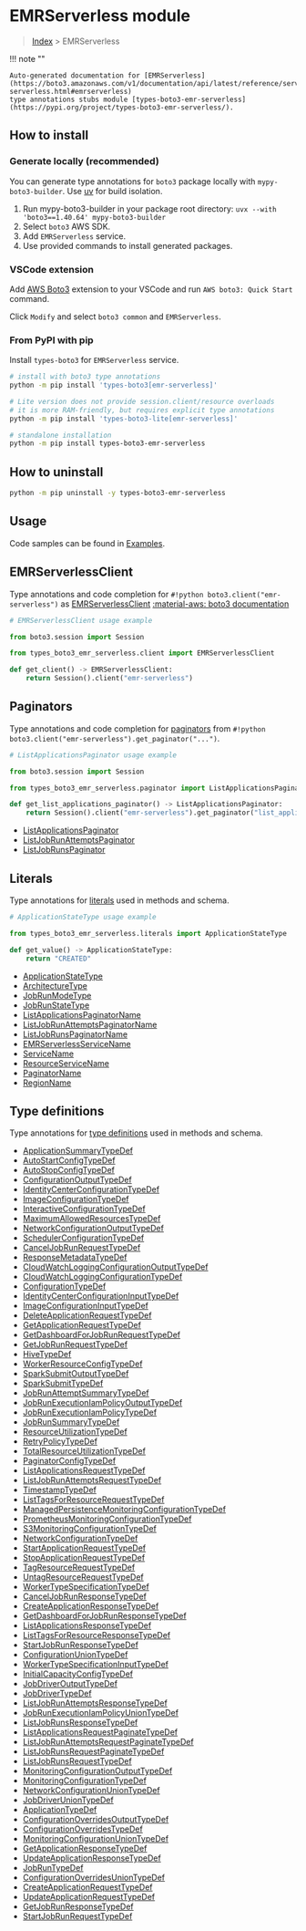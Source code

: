 #  EMRServerless module

> [Index](../README.md) > EMRServerless

!!! note ""

    Auto-generated documentation for [EMRServerless](https://boto3.amazonaws.com/v1/documentation/api/latest/reference/services/emr-serverless.html#emrserverless)
    type annotations stubs module [types-boto3-emr-serverless](https://pypi.org/project/types-boto3-emr-serverless/).

## How to install

### Generate locally (recommended)

You can generate type annotations for `boto3` package locally with `mypy-boto3-builder`.
Use [uv](https://docs.astral.sh/uv/getting-started/installation/) for build isolation.

1. Run mypy-boto3-builder in your package root directory: `uvx --with 'boto3==1.40.64' mypy-boto3-builder`
1. Select `boto3` AWS SDK.
1. Add `EMRServerless` service.
1. Use provided commands to install generated packages.


### VSCode extension

Add [AWS Boto3](https://marketplace.visualstudio.com/items?itemName=Boto3typed.boto3-ide)
extension to your VSCode and run `AWS boto3: Quick Start` command.

Click `Modify` and select `boto3 common` and `EMRServerless`.


### From PyPI with pip

Install `types-boto3` for `EMRServerless` service.

```bash
# install with boto3 type annotations
python -m pip install 'types-boto3[emr-serverless]'

# Lite version does not provide session.client/resource overloads
# it is more RAM-friendly, but requires explicit type annotations
python -m pip install 'types-boto3-lite[emr-serverless]'

# standalone installation
python -m pip install types-boto3-emr-serverless
```



## How to uninstall

```bash
python -m pip uninstall -y types-boto3-emr-serverless
```

## Usage

Code samples can be found in [Examples](./usage.md).

## EMRServerlessClient

Type annotations and code completion for  `#!python boto3.client("emr-serverless")` as [EMRServerlessClient](./client.md)
[:material-aws: boto3 documentation](https://boto3.amazonaws.com/v1/documentation/api/latest/reference/services/emr-serverless.html#EMRServerless.Client)

```python
# EMRServerlessClient usage example

from boto3.session import Session

from types_boto3_emr_serverless.client import EMRServerlessClient

def get_client() -> EMRServerlessClient:
    return Session().client("emr-serverless")
```


## Paginators

Type annotations and code completion for [paginators](./paginators.md)
from `#!python boto3.client("emr-serverless").get_paginator("...")`.

```python
# ListApplicationsPaginator usage example

from boto3.session import Session

from types_boto3_emr_serverless.paginator import ListApplicationsPaginator

def get_list_applications_paginator() -> ListApplicationsPaginator:
    return Session().client("emr-serverless").get_paginator("list_applications"))
```

- [ListApplicationsPaginator](./paginators.md#listapplicationspaginator)
- [ListJobRunAttemptsPaginator](./paginators.md#listjobrunattemptspaginator)
- [ListJobRunsPaginator](./paginators.md#listjobrunspaginator)









## Literals

Type annotations for [literals](./literals.md) used in methods and schema.

```python
# ApplicationStateType usage example

from types_boto3_emr_serverless.literals import ApplicationStateType

def get_value() -> ApplicationStateType:
    return "CREATED"
```

- [ApplicationStateType](./literals.md#applicationstatetype)
- [ArchitectureType](./literals.md#architecturetype)
- [JobRunModeType](./literals.md#jobrunmodetype)
- [JobRunStateType](./literals.md#jobrunstatetype)
- [ListApplicationsPaginatorName](./literals.md#listapplicationspaginatorname)
- [ListJobRunAttemptsPaginatorName](./literals.md#listjobrunattemptspaginatorname)
- [ListJobRunsPaginatorName](./literals.md#listjobrunspaginatorname)
- [EMRServerlessServiceName](./literals.md#emrserverlessservicename)
- [ServiceName](./literals.md#servicename)
- [ResourceServiceName](./literals.md#resourceservicename)
- [PaginatorName](./literals.md#paginatorname)
- [RegionName](./literals.md#regionname)




## Type definitions

Type annotations for [type definitions](./type_defs.md) used in methods and schema.

- [ApplicationSummaryTypeDef](./type_defs.md#applicationsummarytypedef)
- [AutoStartConfigTypeDef](./type_defs.md#autostartconfigtypedef)
- [AutoStopConfigTypeDef](./type_defs.md#autostopconfigtypedef)
- [ConfigurationOutputTypeDef](./type_defs.md#configurationoutputtypedef)
- [IdentityCenterConfigurationTypeDef](./type_defs.md#identitycenterconfigurationtypedef)
- [ImageConfigurationTypeDef](./type_defs.md#imageconfigurationtypedef)
- [InteractiveConfigurationTypeDef](./type_defs.md#interactiveconfigurationtypedef)
- [MaximumAllowedResourcesTypeDef](./type_defs.md#maximumallowedresourcestypedef)
- [NetworkConfigurationOutputTypeDef](./type_defs.md#networkconfigurationoutputtypedef)
- [SchedulerConfigurationTypeDef](./type_defs.md#schedulerconfigurationtypedef)
- [CancelJobRunRequestTypeDef](./type_defs.md#canceljobrunrequesttypedef)
- [ResponseMetadataTypeDef](./type_defs.md#responsemetadatatypedef)
- [CloudWatchLoggingConfigurationOutputTypeDef](./type_defs.md#cloudwatchloggingconfigurationoutputtypedef)
- [CloudWatchLoggingConfigurationTypeDef](./type_defs.md#cloudwatchloggingconfigurationtypedef)
- [ConfigurationTypeDef](./type_defs.md#configurationtypedef)
- [IdentityCenterConfigurationInputTypeDef](./type_defs.md#identitycenterconfigurationinputtypedef)
- [ImageConfigurationInputTypeDef](./type_defs.md#imageconfigurationinputtypedef)
- [DeleteApplicationRequestTypeDef](./type_defs.md#deleteapplicationrequesttypedef)
- [GetApplicationRequestTypeDef](./type_defs.md#getapplicationrequesttypedef)
- [GetDashboardForJobRunRequestTypeDef](./type_defs.md#getdashboardforjobrunrequesttypedef)
- [GetJobRunRequestTypeDef](./type_defs.md#getjobrunrequesttypedef)
- [HiveTypeDef](./type_defs.md#hivetypedef)
- [WorkerResourceConfigTypeDef](./type_defs.md#workerresourceconfigtypedef)
- [SparkSubmitOutputTypeDef](./type_defs.md#sparksubmitoutputtypedef)
- [SparkSubmitTypeDef](./type_defs.md#sparksubmittypedef)
- [JobRunAttemptSummaryTypeDef](./type_defs.md#jobrunattemptsummarytypedef)
- [JobRunExecutionIamPolicyOutputTypeDef](./type_defs.md#jobrunexecutioniampolicyoutputtypedef)
- [JobRunExecutionIamPolicyTypeDef](./type_defs.md#jobrunexecutioniampolicytypedef)
- [JobRunSummaryTypeDef](./type_defs.md#jobrunsummarytypedef)
- [ResourceUtilizationTypeDef](./type_defs.md#resourceutilizationtypedef)
- [RetryPolicyTypeDef](./type_defs.md#retrypolicytypedef)
- [TotalResourceUtilizationTypeDef](./type_defs.md#totalresourceutilizationtypedef)
- [PaginatorConfigTypeDef](./type_defs.md#paginatorconfigtypedef)
- [ListApplicationsRequestTypeDef](./type_defs.md#listapplicationsrequesttypedef)
- [ListJobRunAttemptsRequestTypeDef](./type_defs.md#listjobrunattemptsrequesttypedef)
- [TimestampTypeDef](./type_defs.md#timestamptypedef)
- [ListTagsForResourceRequestTypeDef](./type_defs.md#listtagsforresourcerequesttypedef)
- [ManagedPersistenceMonitoringConfigurationTypeDef](./type_defs.md#managedpersistencemonitoringconfigurationtypedef)
- [PrometheusMonitoringConfigurationTypeDef](./type_defs.md#prometheusmonitoringconfigurationtypedef)
- [S3MonitoringConfigurationTypeDef](./type_defs.md#s3monitoringconfigurationtypedef)
- [NetworkConfigurationTypeDef](./type_defs.md#networkconfigurationtypedef)
- [StartApplicationRequestTypeDef](./type_defs.md#startapplicationrequesttypedef)
- [StopApplicationRequestTypeDef](./type_defs.md#stopapplicationrequesttypedef)
- [TagResourceRequestTypeDef](./type_defs.md#tagresourcerequesttypedef)
- [UntagResourceRequestTypeDef](./type_defs.md#untagresourcerequesttypedef)
- [WorkerTypeSpecificationTypeDef](./type_defs.md#workertypespecificationtypedef)
- [CancelJobRunResponseTypeDef](./type_defs.md#canceljobrunresponsetypedef)
- [CreateApplicationResponseTypeDef](./type_defs.md#createapplicationresponsetypedef)
- [GetDashboardForJobRunResponseTypeDef](./type_defs.md#getdashboardforjobrunresponsetypedef)
- [ListApplicationsResponseTypeDef](./type_defs.md#listapplicationsresponsetypedef)
- [ListTagsForResourceResponseTypeDef](./type_defs.md#listtagsforresourceresponsetypedef)
- [StartJobRunResponseTypeDef](./type_defs.md#startjobrunresponsetypedef)
- [ConfigurationUnionTypeDef](./type_defs.md#configurationuniontypedef)
- [WorkerTypeSpecificationInputTypeDef](./type_defs.md#workertypespecificationinputtypedef)
- [InitialCapacityConfigTypeDef](./type_defs.md#initialcapacityconfigtypedef)
- [JobDriverOutputTypeDef](./type_defs.md#jobdriveroutputtypedef)
- [JobDriverTypeDef](./type_defs.md#jobdrivertypedef)
- [ListJobRunAttemptsResponseTypeDef](./type_defs.md#listjobrunattemptsresponsetypedef)
- [JobRunExecutionIamPolicyUnionTypeDef](./type_defs.md#jobrunexecutioniampolicyuniontypedef)
- [ListJobRunsResponseTypeDef](./type_defs.md#listjobrunsresponsetypedef)
- [ListApplicationsRequestPaginateTypeDef](./type_defs.md#listapplicationsrequestpaginatetypedef)
- [ListJobRunAttemptsRequestPaginateTypeDef](./type_defs.md#listjobrunattemptsrequestpaginatetypedef)
- [ListJobRunsRequestPaginateTypeDef](./type_defs.md#listjobrunsrequestpaginatetypedef)
- [ListJobRunsRequestTypeDef](./type_defs.md#listjobrunsrequesttypedef)
- [MonitoringConfigurationOutputTypeDef](./type_defs.md#monitoringconfigurationoutputtypedef)
- [MonitoringConfigurationTypeDef](./type_defs.md#monitoringconfigurationtypedef)
- [NetworkConfigurationUnionTypeDef](./type_defs.md#networkconfigurationuniontypedef)
- [JobDriverUnionTypeDef](./type_defs.md#jobdriveruniontypedef)
- [ApplicationTypeDef](./type_defs.md#applicationtypedef)
- [ConfigurationOverridesOutputTypeDef](./type_defs.md#configurationoverridesoutputtypedef)
- [ConfigurationOverridesTypeDef](./type_defs.md#configurationoverridestypedef)
- [MonitoringConfigurationUnionTypeDef](./type_defs.md#monitoringconfigurationuniontypedef)
- [GetApplicationResponseTypeDef](./type_defs.md#getapplicationresponsetypedef)
- [UpdateApplicationResponseTypeDef](./type_defs.md#updateapplicationresponsetypedef)
- [JobRunTypeDef](./type_defs.md#jobruntypedef)
- [ConfigurationOverridesUnionTypeDef](./type_defs.md#configurationoverridesuniontypedef)
- [CreateApplicationRequestTypeDef](./type_defs.md#createapplicationrequesttypedef)
- [UpdateApplicationRequestTypeDef](./type_defs.md#updateapplicationrequesttypedef)
- [GetJobRunResponseTypeDef](./type_defs.md#getjobrunresponsetypedef)
- [StartJobRunRequestTypeDef](./type_defs.md#startjobrunrequesttypedef)

